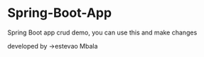# Spring-Boot-App
Spring Boot app crud demo, you can use this and make changes

developed by ->estevao Mbala
